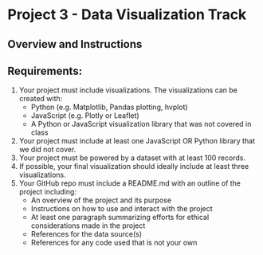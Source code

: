 # Project 3 - Data Visualization Track

## Overview and Instructions

## Requirements:
1. Your project must include visualizations. The visualizations can be created with:
    - Python (e.g. Matplotlib, Pandas plotting, hvplot)
    - JavaScript (e.g. Plotly or Leaflet)
    - A Python or JavaScript visualization library that was not covered in class
2. Your project must include at least one JavaScript OR Python library that we did not cover.
3. Your project must be powered by a dataset with at least 100 records.
4. If possible, your final visualization should ideally include at least three visualizations.
5. Your GitHub repo must include a README.md with an outline of the project including:
    - An overview of the project and its purpose
    - Instructions on how to use and interact with the project
    - At least one paragraph summarizing efforts for ethical considerations made in the project
    - References for the data source(s)
    - References for any code used that is not your own
